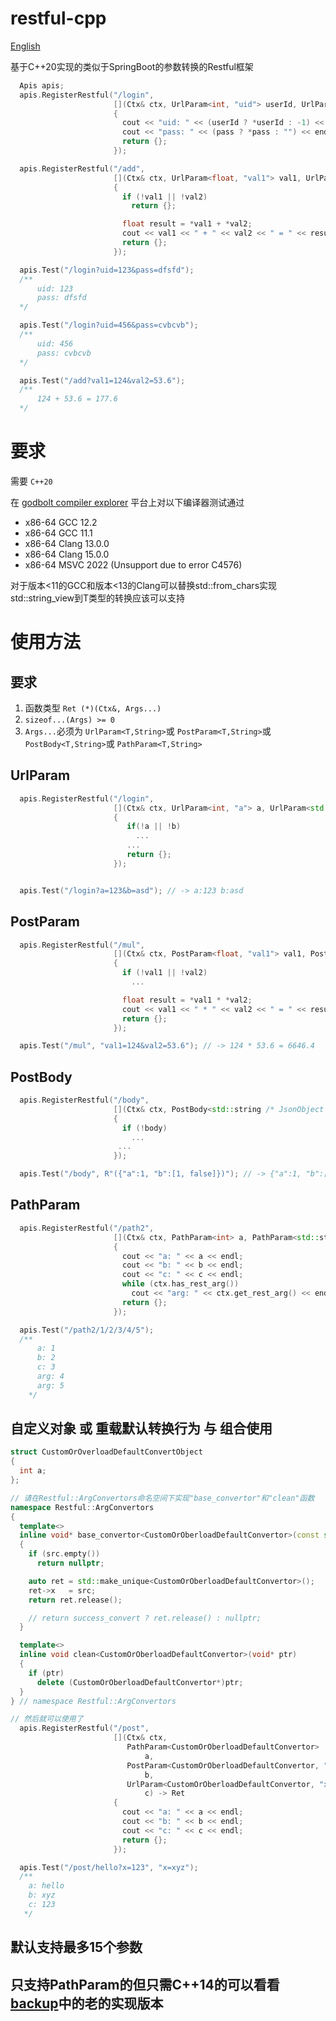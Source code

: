 # restful-cpp

[English](./ReadMe.md)

基于C++20实现的类似于SpringBoot的参数转换的Restful框架


```c++
  Apis apis;
  apis.RegisterRestful("/login",
                       [](Ctx& ctx, UrlParam<int, "uid"> userId, UrlParam<std::string, "pass"> pass) -> Ret
                       {
                         cout << "uid: " << (userId ? *userId : -1) << endl;
                         cout << "pass: " << (pass ? *pass : "") << endl;
                         return {};
                       });

  apis.RegisterRestful("/add",
                       [](Ctx& ctx, UrlParam<float, "val1"> val1, UrlParam<float, "val2"> val2) -> Ret
                       {
                         if (!val1 || !val2)
                           return {};

                         float result = *val1 + *val2;
                         cout << val1 << " + " << val2 << " = " << result << endl;
                         return {};
                       });

  apis.Test("/login?uid=123&pass=dfsfd");
  /**
      uid: 123
      pass: dfsfd
  */

  apis.Test("/login?uid=456&pass=cvbcvb");
  /**
      uid: 456
      pass: cvbcvb
  */

  apis.Test("/add?val1=124&val2=53.6");
  /**
      124 + 53.6 = 177.6
  */
```



# 要求
需要 ```C++20```

在 [godbolt compiler explorer](https://gcc.godbolt.org/) 平台上对以下编译器测试通过
* x86-64 GCC 12.2
* x86-64 GCC 11.1
* x86-64 Clang 13.0.0
* x86-64 Clang 15.0.0
* x86-64 MSVC 2022 (Unsupport due to error C4576)

对于版本<11的GCC和版本<13的Clang可以替换std::from_chars实现std::string_view到T类型的转换应该可以支持


# 使用方法
## 要求
1. 函数类型 ```Ret (*)(Ctx&, Args...)```
2. ```sizeof...(Args) >= 0```
3. ```Args...```必须为
   ```UrlParam<T,String>```或
   ```PostParam<T,String>```或
   ```PostBody<T,String>```或
   ```PathParam<T,String>```

## UrlParam
```c++
  apis.RegisterRestful("/login",
                       [](Ctx& ctx, UrlParam<int, "a"> a, UrlParam<std::string, "b"> b) -> Ret
                       {
                          if(!a || !b)
                            ...
                          ...
                          return {};
                       });


  apis.Test("/login?a=123&b=asd"); // -> a:123 b:asd
```

## PostParam
```c++
  apis.RegisterRestful("/mul",
                       [](Ctx& ctx, PostParam<float, "val1"> val1, PostParam<float, "val2"> val2) -> Ret
                       {
                         if (!val1 || !val2)
                           ...

                         float result = *val1 * *val2;
                         cout << val1 << " * " << val2 << " = " << result << endl;
                         return {};
                       });

  apis.Test("/mul", "val1=124&val2=53.6"); // -> 124 * 53.6 = 6646.4
```

## PostBody
```c++
  apis.RegisterRestful("/body",
                       [](Ctx& ctx, PostBody<std::string /* JsonObject */> body) -> Ret
                       {
                         if (!body)
                           ...
                        ...
                       });

  apis.Test("/body", R"({"a":1, "b":[1, false]})"); // -> {"a":1, "b":[1, false]}
```

## PathParam
```c++
  apis.RegisterRestful("/path2",
                       [](Ctx& ctx, PathParam<int> a, PathParam<std::string> b, PathParam<float> c) -> Ret
                       {
                         cout << "a: " << a << endl;
                         cout << "b: " << b << endl;
                         cout << "c: " << c << endl;
                         while (ctx.has_rest_arg())
                           cout << "arg: " << ctx.get_rest_arg() << endl;
                         return {};
                       });

  apis.Test("/path2/1/2/3/4/5");
  /**
      a: 1
      b: 2
      c: 3
      arg: 4
      arg: 5
    */
```

## 自定义对象 或 重载默认转换行为 与 组合使用
```c++
struct CustomOrOverloadDefaultConvertObject
{
  int a;
};

// 请在Restful::ArgConvertors命名空间下实现"base_convertor"和"clean"函数
namespace Restful::ArgConvertors
{
  template<>
  inline void* base_convertor<CustomOrOberloadDefaultConvertor>(const std::string_view& src)
  {
    if (src.empty())
      return nullptr;

    auto ret = std::make_unique<CustomOrOberloadDefaultConvertor>();
    ret->x   = src;
    return ret.release();

    // return success_convert ? ret.release() : nullptr;
  }

  template<>
  inline void clean<CustomOrOberloadDefaultConvertor>(void* ptr)
  {
    if (ptr)
      delete (CustomOrOberloadDefaultConvertor*)ptr;
  }
} // namespace Restful::ArgConvertors

// 然后就可以使用了
  apis.RegisterRestful("/post",
                       [](Ctx& ctx,
                          PathParam<CustomOrOberloadDefaultConvertor>
                              a,
                          PostParam<CustomOrOberloadDefaultConvertor, "x">
                              b,
                          UrlParam<CustomOrOberloadDefaultConvertor, "x">
                              c) -> Ret
                       {
                         cout << "a: " << a << endl;
                         cout << "b: " << b << endl;
                         cout << "c: " << c << endl;
                         return {};
                       });

  apis.Test("/post/hello?x=123", "x=xyz");
  /**
    a: hello
    b: xyz
    c: 123
   */
```

## 默认支持最多15个参数


## 只支持PathParam的但只需C++14的可以看看[backup](./backup)中的老的实现版本
